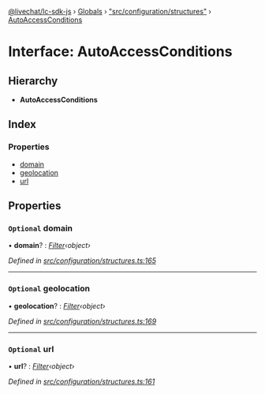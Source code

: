 [@livechat/lc-sdk-js](../README.md) › [Globals](../globals.md) › ["src/configuration/structures"](../modules/_src_configuration_structures_.md) › [AutoAccessConditions](_src_configuration_structures_.autoaccessconditions.md)

# Interface: AutoAccessConditions

## Hierarchy

* **AutoAccessConditions**

## Index

### Properties

* [domain](_src_configuration_structures_.autoaccessconditions.md#optional-domain)
* [geolocation](_src_configuration_structures_.autoaccessconditions.md#optional-geolocation)
* [url](_src_configuration_structures_.autoaccessconditions.md#optional-url)

## Properties

### `Optional` domain

• **domain**? : *[Filter](_src_objects_index_.filter.md)‹object›*

*Defined in [src/configuration/structures.ts:165](https://github.com/livechat/lc-sdk-js/blob/04572ce/src/configuration/structures.ts#L165)*

___

### `Optional` geolocation

• **geolocation**? : *[Filter](_src_objects_index_.filter.md)‹object›*

*Defined in [src/configuration/structures.ts:169](https://github.com/livechat/lc-sdk-js/blob/04572ce/src/configuration/structures.ts#L169)*

___

### `Optional` url

• **url**? : *[Filter](_src_objects_index_.filter.md)‹object›*

*Defined in [src/configuration/structures.ts:161](https://github.com/livechat/lc-sdk-js/blob/04572ce/src/configuration/structures.ts#L161)*

